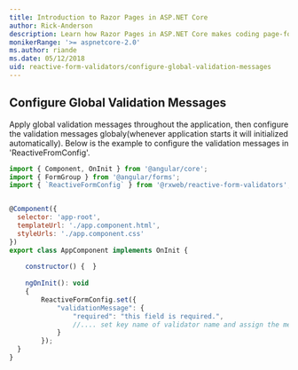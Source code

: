 ```yaml
---
title: Introduction to Razor Pages in ASP.NET Core
author: Rick-Anderson
description: Learn how Razor Pages in ASP.NET Core makes coding page-focused scenarios easier and more productive than using MVC.
monikerRange: '>= aspnetcore-2.0'
ms.author: riande
ms.date: 05/12/2018
uid: reactive-form-validators/configure-global-validation-messages
---
```


## Configure Global Validation Messages
Apply global validation messages throughout the application, then configure the validation messages globaly(whenever application starts it will initialized automatically). 
Below is the example to configure the validation messages in 'ReactiveFromConfig'.

```js
import { Component, OnInit } from '@angular/core';
import { FormGroup } from '@angular/forms';
import { `ReactiveFormConfig` } from '@rxweb/reactive-form-validators'; 


@Component({
  selector: 'app-root',
  templateUrl: './app.component.html',
  styleUrls: './app.component.css'
})
export class AppComponent implements OnInit {
  
	constructor() {  }
  
	ngOnInit(): void 
	{
		ReactiveFormConfig.set({ 
            "validationMessage": {
                "required": "this field is required.",
				//.... set key name of validator name and assign the message of that particular key.
            }
        });
  }
}
```